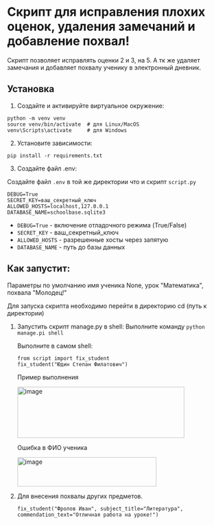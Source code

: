# Скрипт для исправления плохих оценок, удаления замечаний и добавление похвал!

Скрипт позволяет исправлять оценки 2 и 3, на 5. А тк же удаляет замечания и добавляет похвалу ученику в электронный дневник.

## Установка

1. Создайте и активируйте виртуальное окружение:
```
python -m venv venv
source venv/bin/activate  # для Linux/MacOS
venv\Scripts\activate     # для Windows
```

2. Установите зависимости:
```
pip install -r requirements.txt
```

3. Создайте файл .env:

Создайте файл ```.env``` в той же директории что и скрипт ```script.py```

```
DEBUG=True
SECRET_KEY=ваш_секретный_ключ
ALLOWED_HOSTS=localhost,127.0.0.1
DATABASE_NAME=schoolbase.sqlite3
```
- ```DEBUG=True``` - включение отладочного режима (True/False)
- ```SECRET_KEY``` - ваш_секретный_ключ
- ```ALLOWED_HOSTS``` - разрешенные хосты через запятую
- ```DATABASE_NAME``` - путь до базы данных


## Как запустит:

Параметры по умолчанию имя ученика None, урок "Математика", похвала "Молодец!"

Для запуска скрипта необходимо перейти в директорию cd (путь к директории)

1. Запустить скрипт manage.py в shell:
   Выполните команду ```python manage.pi shell```

   Выполните в самом shell:
   ```
   from script import fix_student
   fix_student("Юдин Степан Филатович")
   ```
   
   Пример выполнения
   
   <img width="389" height="119" alt="image" src="https://github.com/user-attachments/assets/7c5682e6-0e4a-4ea6-b277-6e04320443f0" />

   
   Ошибка в ФИО ученика
   
   <img width="324" height="68" alt="image" src="https://github.com/user-attachments/assets/6f8390e9-6c5a-4881-bfe8-858880962e23" />


2. Для внесения похвалы других предметов.
   ```
   fix_student("Фролов Иван", subject_title="Литература", commendation_text="Отличная работа на уроке!")
   ```


   
   

